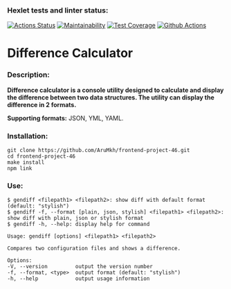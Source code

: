 ### Hexlet tests and linter status:
[![Actions Status](https://github.com/AruMkh/frontend-project-46/workflows/hexlet-check/badge.svg)](https://github.com/AruMkh/frontend-project-46/actions)
[![Maintainability](https://api.codeclimate.com/v1/badges/41f42f0bf1b2e63d4c0c/maintainability)](https://codeclimate.com/github/AruMkh/frontend-project-46/maintainability)
[![Test Coverage](https://api.codeclimate.com/v1/badges/41f42f0bf1b2e63d4c0c/test_coverage)](https://codeclimate.com/github/AruMkh/frontend-project-46/test_coverage)
[![Github Actions](https://github.com/AruMkh/frontend-project-46/actions/workflows/steps.yml/badge.svg)]()

# Difference Calculator
### Description:

**Difference calculator is a console utility designed to calculate and display the difference between two data structures. The utility can display the difference in 2 formats.**

**Supporting formats:** JSON, YML, YAML.

### Installation:
    git clone https://github.com/AruMkh/frontend-project-46.git
    cd frontend-project-46
    make install
    npm link

### Use:
    $ gendiff <filepath1> <filepath2>: show diff with default format (default: "stylish")
    $ gendiff -f, --format [plain, json, stylish] <filepath1> <filepath2>: show diff with plain, json or stylish format
    $ gendiff -h, --help: display help for command

    Usage: gendiff [options] <filepath1> <filepath2>

    Compares two configuration files and shows a difference.
   
    Options:
    -V, --version         output the version number
    -f, --format, <type>  output format (default: "stylish")
    -h, --help            output usage information
